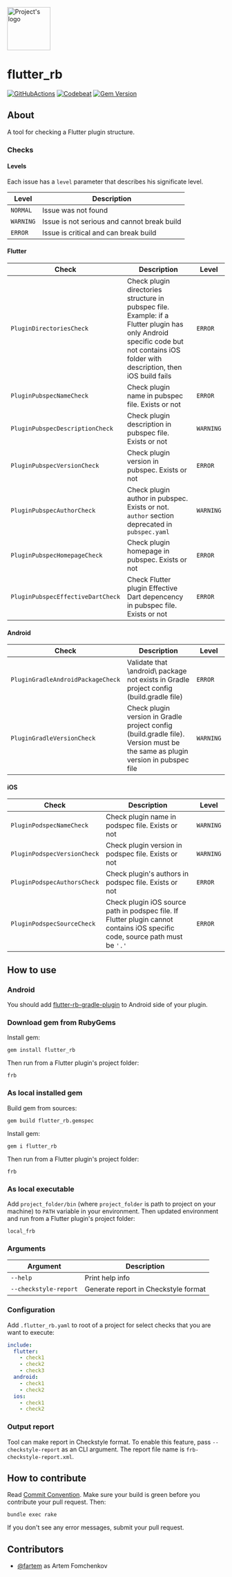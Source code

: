 <img src="media/logo/ic_lib.png" height="100px" alt="Project's logo">

# flutter_rb

[![GitHubActions](https://github.com/flutter-rb/flutter-rb/workflows/Build/badge.svg)](https://github.com/flutter-rb/flutter-rb/actions?branch=master)
[![Codebeat](https://codebeat.co/badges/9bb32e28-ca86-4cdc-ba66-bda7f989979a)](https://codebeat.co/projects/github-com-fartem-flutter-rb-master)
[![Gem Version](https://badge.fury.io/rb/flutter_rb.svg)](https://badge.fury.io/rb/flutter_rb)

## About

A tool for checking a Flutter plugin structure.

### Checks

#### Levels

Each issue has a `level` parameter that describes his significate level.

| Level     | Description                                 |
|-----------|---------------------------------------------|
| `NORMAL`  | Issue was not found                         |
| `WARNING` | Issue is not serious and cannot break build |
| `ERROR`   | Issue is critical and can break build       |

#### Flutter

| Check                             | Description                                                                                                                                                                        | Level     |
|-----------------------------------|------------------------------------------------------------------------------------------------------------------------------------------------------------------------------------|-----------|
| `PluginDirectoriesCheck`          | Check plugin directories structure in pubspec file. Example: if a Flutter plugin has only Android specific code but not contains iOS folder with description, then iOS build fails | `ERROR`   |
| `PluginPubspecNameCheck`          | Check plugin name in pubspec file. Exists or not                                                                                                                                   | `ERROR`   |
| `PluginPubspecDescriptionCheck`   | Check plugin description in pubspec file. Exists or not                                                                                                                            | `WARNING` |
| `PluginPubspecVersionCheck`       | Check plugin version in pubspec. Exists or not                                                                                                                                     | `ERROR`   |
| `PluginPubspecAuthorCheck`        | Check plugin author in pubspec. Exists or not. `author` section deprecated in `pubspec.yaml`                                                                                       | `WARNING` |
| `PluginPubspecHomepageCheck`      | Check plugin homepage in pubspec. Exists or not                                                                                                                                    | `ERROR`   |
| `PluginPubspecEffectiveDartCheck` | Check Flutter plugin Effective Dart depencency in pubspec file. Exists or not                                                                                                      | `ERROR`   |

#### Android

| Check                             | Description                                                                                                                   | Level     |
|-----------------------------------|-------------------------------------------------------------------------------------------------------------------------------|-----------|
| `PluginGradleAndroidPackageCheck` | Validate that \android\ package not exists in Gradle project config (build.gradle file)                                       | `ERROR`   |
| `PluginGradleVersionCheck`        | Check plugin version in Gradle project config (build.gradle file). Version must be the same as plugin version in pubspec file | `WARNING` |

#### iOS

| Check                       | Description                                                                                                                  | Level     |
|-----------------------------|------------------------------------------------------------------------------------------------------------------------------|-----------|
| `PluginPodspecNameCheck`    | Check plugin name in podspec file. Exists or not                                                                             | `WARNING` |
| `PluginPodspecVersionCheck` | Check plugin version in podspec file. Exists or not                                                                          | `WARNING` |
| `PluginPodspecAuthorsCheck` | Check plugin's authors in podspec file. Exists or not                                                                        | `ERROR`   |
| `PluginPodspecSourceCheck`  | Check plugin iOS source path in podspec file. If Flutter plugin cannot contains iOS specific code, source path must be `'.'` | `ERROR`   |

## How to use

### Android

You should add [flutter-rb-gradle-plugin](https://github.com/flutter-rb/flutter-rb-gradle-plugin) to Android side of your plugin.

### Download gem from RubyGems

Install gem:

```shell
gem install flutter_rb
```

Then run from a Flutter plugin's project folder:

```shell
frb
```

### As local installed gem

Build gem from sources:

```shell
gem build flutter_rb.gemspec
```

Install gem:

```shell
gem i flutter_rb
```

Then run from a Flutter plugin's project folder:

```shell
frb
```

### As local executable

Add `project_folder/bin` (where `project_folder` is path to project on your machine) to `PATH` variable in your environment. Then updated environment and run from a Flutter plugin's project folder:

```shell
local_frb
```

### Arguments

| Argument              | Description                          |
|-----------------------|--------------------------------------|
| `--help`              | Print help info                      |
| `--checkstyle-report` | Generate report in Checkstyle format |


### Configuration

Add `.flutter_rb.yaml` to root of a project for select checks that you are want to execute:

```yaml
include:
  flutter:
    - check1
    - check2
    - check3
  android:
    - check1
    - check2
  ios:
    - check1
    - check2

```

### Output report

Tool can make report in Checkstyle format. To enable this feature, pass `--checkstyle-report` as an CLI argument. The report file name is `frb-checkstyle-report.xml`.

## How to contribute

Read [Commit Convention](https://github.com/fartem/repository-rules/blob/master/commit-convention/COMMIT_CONVENTION.md). Make sure your build is green before you contribute your pull request. Then:

```shell
bundle exec rake
```

If you don't see any error messages, submit your pull request.

## Contributors

- [@fartem](https://github.com/fartem) as Artem Fomchenkov
